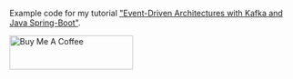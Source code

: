 Example code for my tutorial ["Event-Driven Architectures with Kafka and Java Spring-Boot"](https://itnext.io/event-driven-architectures-with-kafka-and-java-spring-boot-6ded048e86f3).

<a href="https://www.buymeacoffee.com/twissmueller" target="_blank"><img src="https://cdn.buymeacoffee.com/buttons/v2/default-yellow.png" alt="Buy Me A Coffee" style="height: 60px !important;width: 217px !important;" ></a>
